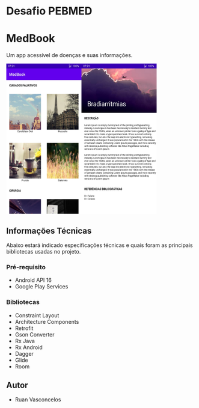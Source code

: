 # Desafio PEBMED

# MedBook
Um app acessível de doenças e suas informações.

<img src="https://github.com/ruanvasconcelos/desafio-pebmed/blob/master/print/home.jpg" width="200" height="400" align="left" />
<img src="https://github.com/ruanvasconcelos/desafio-pebmed/blob/master/print/details.jpg" width="200" height="400" />

## Informações Técnicas
Abaixo estará indicado especificações técnicas e quais foram as principais bibliotecas usadas no projeto.

### Pré-requisito
- Android API 16
- Google Play Services

### Bibliotecas
- Constraint Layout
- Architecture Components   
- Retrofit
- Gson Converter
- Rx Java
- Rx Android
- Dagger
- Glide
- Room

## Autor
- Ruan Vasconcelos
